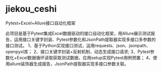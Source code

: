 # jiekou_ceshi
Pytest+Excel+Allure接口自动化框架

此项目是基于Pytest集成Excel数据驱动的接口自动化框架，用Allure展示测试报告，运用接口关键字封装、Pytest参数化和JsonPath提取器实现多接口多参数的接口测试。
1、基于Python实现接口测试，运用requests、json、jsonpath、openpyxl库；
2、接口关键字封装+反射机制，动态生成接口请求;
3、Pytest参数化+Excel数据循环读取获取测试数据，应用setup实现Pytest用例预置；
4、使用allure装饰器生成报告，JsonPath提取器实现多接口参数关联。
